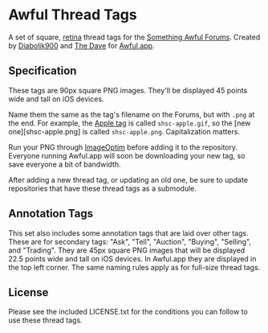Awful Thread Tags
=================

A set of square, [retina][] thread tags for the [Something Awful Forums][forums]. Created by [Diabolik900][] and [The Dave][] for [Awful.app][].

Specification
-------------

These tags are 90px square PNG images. They'll be displayed 45 points wide and tall on iOS devices.

Name them the same as the tag's filename on the Forums, but with `.png` at the end. For example, the [Apple tag][shsc-apple.gif] is called `shsc-apple.gif`, so the [new one][shsc-apple.png] is called `shsc-apple.png`. Capitalization matters.

Run your PNG through [ImageOptim][] before adding it to the repository. Everyone running Awful.app will soon be downloading your new tag, so save everyone a bit of bandwidth.

After adding a new thread tag, or updating an old one, be sure to update repositories that have these thread tags as a submodule.

Annotation Tags
---------------

This set also includes some annotation tags that are laid over other tags. These are for secondary tags: "Ask", "Tell", "Auction", "Buying", "Selling", and "Trading". They are 45px square PNG images that will be displayed 22.5 points wide and tall on iOS devices. In Awful.app they are displayed in the top left corner. The same naming rules apply as for full-size thread tags.

License
-------

Please see the included LICENSE.txt for the conditions you can follow to use these thread tags.


[Awful.app]: https://github.com/Awful/Awful.app
[Diabolik900]: http://forums.somethingawful.com/member.php?action=getinfo&userid=113215
[forums]: http://forums.somethingawful.com
[ImageOptim]: http://imageoptim.com
[retina]: http://en.wikipedia.org/wiki/Retina_Display
[shsc-apple.gif]: http://fi.somethingawful.com/forums/posticons/shsc-apple.gif#139
[The Dave]: http://forums.somethingawful.com/member.php?action=getinfo&userid=41741
